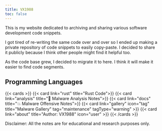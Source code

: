 ```yaml
---
title: VX1988
toc: false
---
```


This is my website dedicated to archiving and sharing various software development code snippets.

I got tired of re-writing the same code over and over so I ended up making a private repository of code snippets to easily copy-paste. I decided to share it publicly because I think other people might find it helpful too.

As the code base grew, I decided to migrate it to here. I think it will make it easier to find code segments.

## Programming Languages

{{< cards >}}
  {{< card link="rust" title="Rust Code">}}
  {{< card link="analysis" title="👾 Malware Analysis Notes">}}
  {{< card link="docs" title="💥 Malware Offensive Notes">}}
  {{< card link="gallery" icon="tag" title="Malware Gallery" tag="maintenance" tagType="warning" >}}
  {{< card link="about" title="Author: VX1988" icon="user" >}}
{{< /cards >}} 

Disclaimer: All the notes are for educational and research purposes only. 
